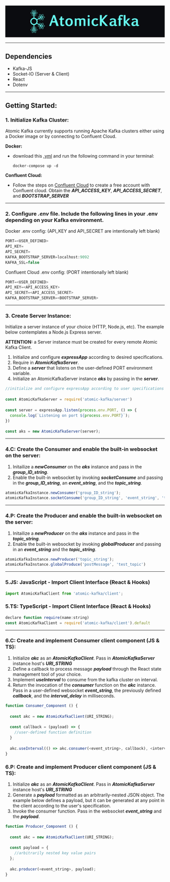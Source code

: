![AtomicKafka_MastHead](./assets/logo_rect.png)
___
## **Dependencies**
- Kafka-JS
- Socket-IO (Server & Client)
- React
- Dotenv
___

## **Getting Started**:

### **1. Initialize Kafka Cluster:**

Atomic Kafka currently supports running Apache Kafka clusters either using a Docker image or by connecting to Confluent Cloud.


**Docker:**
- download this [.yml](https://github.com/AtomicKafka/atomicKafkaConsumer/blob/main/docker-compose.yml) and run the following command in your terminal:
  ```
  docker-compose up -d
  ```

**Confluent Cloud:**
- Follow the steps on [Confluent Cloud](https://www.confluent.io/confluent-cloud/) to create a free account with Confluent cloud. Obtain the ***API_ACCESS_KEY***, **_API_ACCESS_SECRET_**, and ***BOOTSTRAP_SERVER***

___
### **2. Configure *.env* file. Include the following lines in your .env depending on your Kafka environment.**
Docker .env config: (API_KEY and API_SECRET are intentionally left blank)
```js
PORT=<USER_DEFINED>
API_KEY=
API_SECRET=
KAFKA_BOOTSTRAP_SERVER=localhost:9092
KAFKA_SSL=false
```
Confluent Cloud .env config: (PORT intentionally left blank)
```js
PORT=<USER_DEFINED>
API_KEY=<API_ACCESS_KEY>
API_SECRET=<API_ACCESS_SECRET>
KAFKA_BOOTSTRAP_SERVER=<BOOTSTRAP_SERVER>
```
___
### **3. Create Server Instance:**
Initialize a server instance of your choice (HTTP, Node.js, etc). The example below contemplates a Node.js Express server.

**ATTENTION:** a Server instance must be created for every remote Atomic Kafka Client.
1. Initialize and configure ***expressApp*** according to desired specifications.
2. Require in ***AtomicKafkaServer***.
3. Define a ***server*** that listens on the user-defined PORT environment variable.
4. Initialize an AtomicKafkaServer instance ***aks*** by passing in the ***server***.
```js
//initialize and configure expressApp according to user specifications

const AtomicKafkaServer = require('atomic-kafka/server')

const server = expressApp.listen(process.env.PORT, () => {
  console.log(`Listening on port ${process.env.PORT}`);
})

const aks = new AtomicKafkaServer(server);
```
___
### **4.C: Create the Consumer and enable the built-in websocket on the server:**
1. Initailize a **_newConsumer_** on the **_aks_** instance and pass in the **_group_ID_string_**.
2. Enable the built-in websocket by invoking **_socketConsume_** and passing in the **_group_ID_string_**, an **_event_string_**, and the **_topic_string_**.

```js
atomicKafkaInstance.newConsumer('group_ID_string');
atomicKafkaInstance.socketConsume('group_ID_string', 'event_string', 'topic_string');
```

___
### **4.P: Create the Producer and enable the built-in websocket on the server:**
1. Initailize a ***newProducer*** on the ***aks*** instance and pass in the ***topic_string***.
2. Enable the built-in websocket by invoking ***globalProducer*** and passing in an ***event_string*** and the ***topic_string***.
```js
atomicKafkaInstance.newProducer('topic_string');
atomicKafkaInstance.globalProduce('postMessage', 'test_topic')
```
___
### **5.JS: JavaScript - Import Client Interface (React & Hooks)**
```js
import AtomicKafkaClient from 'atomic-kafka/client';
```
### **5.TS: TypeScript - Import Client Interface (React & Hooks)**
```js
declare function require(name:string)
const AtomicKafkaClient = require('atomic-kafka/client').default
```
___
### **6.C: Create and implement Consumer client component (JS & TS):**
  1. Initialize ***akc*** as an ***AtomicKafkaClient***. Pass in ***AtomicKafkaServer*** instance host's ***URI_STRING***
  2. Define a callback to process message ***payload*** through the React state management tool of your choice.
  3. Implement ***useInterval*** to consume from the kafka cluster on interval.
  4. Return the invocation of the ***consumer*** function on the ***akc*** instance. Pass in a user-defined websocket ***event_string***, the previously defined ***callback***, and the ***interval_delay*** in milliseconds.
```js
function Consumer_Component () {

  const akc = new AtomicKafkaClient(URI_STRING);

  const callback = (payload) => {
    //user-defined function definition
  }

  akc.useInterval(() => akc.consumer(<event_string>, callback), <interval_delay>)
}
```



### **6.P: Create and implement Producer client component (JS & TS):**

1. Initialize **_akc_** as an **_AtomicKafkaClient_**. Pass in **_AtomicKafkaServer_** instance host's **_URI_STRING_**
2. Generate a ***payload*** formatted as an arbitrarily-nested JSON object. The example below defines a payload, but it can be generated at any point in the client according to the user's specification.
3. Invoke the consumer function. Pass in the websocket ***event_string*** and the ***payload***.

```js
function Producer_Component () {

  const akc = new AtomicKafkaClient(URI_STRING);

  const payload = {
    //arbitrarily nested key value pairs
  };

  akc.producer(<event_string>, payload);
}
```


